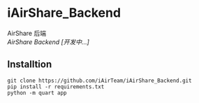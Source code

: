 # iAirShare_Backend

AirShare 后端  
*AirShare Backend [开发中...]*

## Installtion
    git clone https://github.com/iAirTeam/iAirShare_Backend.git
    pip install -r requirements.txt
    python -m quart app
